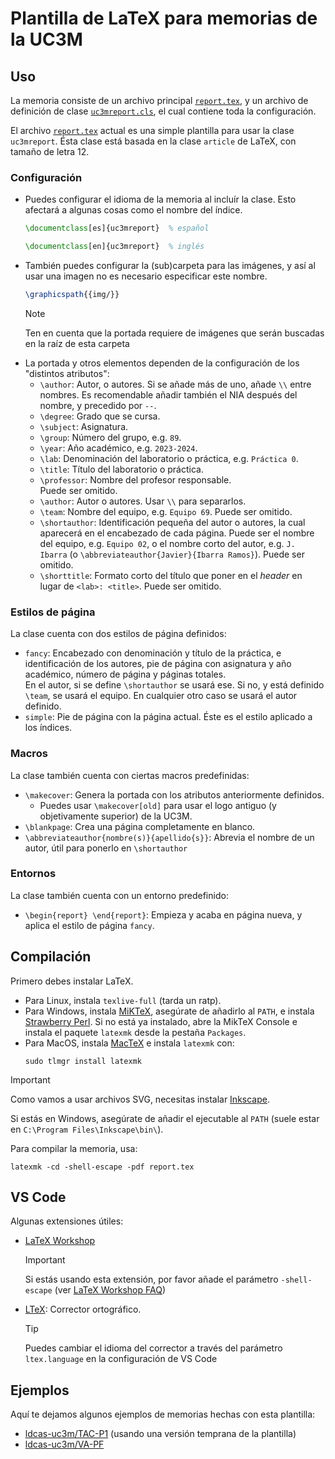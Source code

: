 # Plantilla de LaTeX para memorias de la UC3M

## Uso

La memoria consiste de un archivo principal [`report.tex`](report.tex), y un archivo de definición de clase [`uc3mreport.cls`](uc3mreport.cls), el cual contiene toda la configuración.

El archivo [`report.tex`](report.tex) actual es una simple plantilla para usar la clase `uc3mreport`. Ésta clase está basada en la clase `article` de LaTeX, con tamaño de letra 12.


### Configuración
- Puedes configurar el idioma de la memoria al incluír la clase. Esto afectará a algunas cosas como el nombre del índice.
    ```latex
    \documentclass[es]{uc3mreport}  % español
    ```
    ```latex
    \documentclass[en]{uc3mreport}  % inglés
    ```
- También puedes configurar la (sub)carpeta para las imágenes, y así al usar una imagen no es necesario especificar este nombre.
    ```latex
    \graphicspath{{img/}}
    ```
    > [!NOTE]
    > Ten en cuenta que la portada requiere de imágenes que serán buscadas en la raíz de esta carpeta
- La portada y otros elementos dependen de la configuración de los "distintos atributos":
    - `\author`: Autor, o autores. Si se añade más de uno, añade `\\` entre nombres. Es recomendable añadir también el NIA después del nombre, y precedido por `--`.
    - `\degree`: Grado que se cursa.
    - `\subject`: Asignatura.
    - `\group`: Número del grupo, e.g. `89`.
    - `\year`: Año académico, e.g. `2023-2024`.
    - `\lab`: Denominación del laboratorio o práctica, e.g. `Práctica 0`.
    - `\title`: Título del laboratorio o práctica.
    - `\professor`: Nombre del profesor responsable.  
      Puede ser omitido.
    - `\author`: Autor o autores. Usar `\\` para separarlos.
    - `\team`: Nombre del equipo, e.g. `Equipo 69`.
      Puede ser omitido.
    - `\shortauthor`: Identificación pequeña del autor o autores, la cual aparecerá en el encabezado de cada página. Puede ser el nombre del equipo, e.g. `Equipo 02`, o el nombre corto del autor, e.g. `J. Ibarra` (o `\abbreviateauthor{Javier}{Ibarra Ramos}`).
      Puede ser omitido.
    - `\shorttitle`: Formato corto del título que poner en el _header_ en lugar de `<lab>: <title>`.
      Puede ser omitido.


### Estilos de página
La clase cuenta con dos estilos de página definidos:
- `fancy`: Encabezado con denominación y título de la práctica, e identificación de los autores, pie de página con asignatura y año académico, número de página y páginas totales.  
  En el autor, si se define `\shortauthor` se usará ese. Si no, y está definido `\team`, se usará el equipo. En cualquier otro caso se usará el autor definido.
- `simple`: Pie de página con la página actual. Éste es el estilo aplicado a los índices.


### Macros
La clase también cuenta con ciertas macros predefinidas:
- `\makecover`: Genera la portada con los atributos anteriormente definidos.
    - Puedes usar `\makecover[old]` para usar el logo antiguo (y objetivamente superior) de la UC3M.
- `\blankpage`: Crea una página completamente en blanco.
- `\abbreviateauthor{nombre(s)}{apellido{s}}`: Abrevia el nombre de un autor, útil para ponerlo en `\shortauthor`


### Entornos
La clase también cuenta con un entorno predefinido:
- `\begin{report} \end{report}`: Empieza y acaba en página nueva, y aplica el estilo de página `fancy`.



## Compilación
Primero debes instalar LaTeX.

- Para Linux, instala `texlive-full` (tarda un ratp).
- Para Windows, instala [MiKTeX](https://miktex.org/download#win), asegúrate de añadirlo al `PATH`, e instala [Strawberry Perl](https://strawberryperl.com/). Si no está ya instalado, abre la MikTeX Console e instala el paquete `latexmk` desde la pestaña `Packages`.
- Para MacOS, instala [MacTeX](https://www.tug.org/mactex/mactex-download.html) e instala `latexmk` con:
    ```
    sudo tlmgr install latexmk
    ```

> [!IMPORTANT]
> Como vamos a usar archivos SVG, necesitas instalar [Inkscape](https://inkscape.org/).  
> 
> Si estás en Windows, asegúrate de añadir el ejecutable al `PATH` (suele estar en `C:\Program Files\Inkscape\bin\`).


Para compilar la memoria, usa:
```
latexmk -cd -shell-escape -pdf report.tex
```


<!-- TODO: how to use extra package stuff (multifigures w/ \subfigure, tables, \tablenote, etc.) -->


## VS Code
Algunas extensiones útiles:
- [LaTeX Workshop](https://marketplace.visualstudio.com/items?itemName=James-Yu.latex-workshop)
    > [!IMPORTANT]
    > Si estás usando esta extensión, por favor añade el parámetro `-shell-escape` (ver [LaTeX Workshop FAQ](https://github.com/James-Yu/LaTeX-Workshop/wiki/FAQ#how-to-pass--shell-escape-to-latexmk))
- [LTeX](https://marketplace.visualstudio.com/items?itemName=valentjn.vscode-ltex): Corrector ortográfico.
    > [!TIP]
    > Puedes cambiar el idioma del corrector a través del parámetro `ltex.language` en la configuración de VS Code


## Ejemplos
Aquí te dejamos algunos ejemplos de memorias hechas con esta plantilla:
- [ldcas-uc3m/TAC-P1](https://github.com/ldcas-uc3m/TAC-P1/tree/main/report) (usando una versión temprana de la plantilla)
- [ldcas-uc3m/VA-PF](https://github.com/ldcas-uc3m/VA-PF/tree/main/report)